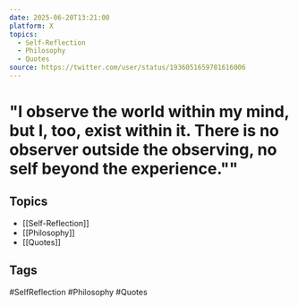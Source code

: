 ```yaml
---
date: 2025-06-20T13:21:00
platform: X
topics:
  - Self-Reflection
  - Philosophy
  - Quotes
source: https://twitter.com/user/status/1936051659781616006
---
```

# "I observe the world within my mind, but I, too, exist within it. There is no observer outside the observing, no self beyond the experience.""

## Topics
- [[Self-Reflection]]
- [[Philosophy]]
- [[Quotes]]

## Tags
#SelfReflection #Philosophy #Quotes